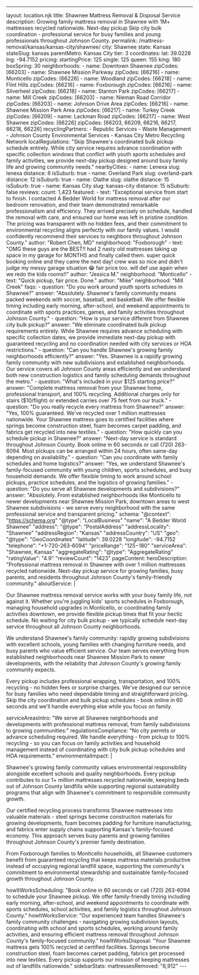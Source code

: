 ---
layout: location.njk
title: Shawnee Mattress Removal & Disposal Service
description: Growing family mattress removal in Shawnee with 1M+ mattresses recycled nationwide. Next-day pickup Skip city bulk coordination - professional service for busy families and young professionals throughout Johnson County.
permalink: /mattress-removal/kansas/kansas-city/shawnee/
city: Shawnee state: Kansas stateSlug: kansas parentMetro: Kansas City tier: 3 coordinates: lat: 39.0228 lng: -94.7152 pricing: startingPrice: 125 single: 125 queen: 155 king: 180 boxSpring: 30 neighborhoods: - name: Downtown Shawnee zipCodes: [66203] - name: Shawnee Mission Parkway zipCodes: [66216] - name: Monticello zipCodes: [66226] - name: Woodland zipCodes: [66218] - name: Flint Hills zipCodes: [66216] - name: Foxborough zipCodes: [66216] - name: Silverheel zipCodes: [66218] - name: Stanton Park zipCodes: [66217] - name: Mill Creek zipCodes: [66203] - name: Nieman Road Corridor zipCodes: [66203] - name: Johnson Drive Area zipCodes: [66216] - name: Shawnee Mission Park Area zipCodes: [66217] - name: Turkey Creek zipCodes: [66209] - name: Lackman Road zipCodes: [66217] - name: West Shawnee zipCodes: [66226] zipCodes: [66203, 66209, 66216, 66217, 66218, 66226] recyclingPartners: - Republic Services - Waste Management - Johnson County Environmental Services - Kansas City Metro Recycling Network localRegulations: "Skip Shawnee's coordinated bulk pickup schedule entirely. While city service requires advance coordination with specific collection windows that conflict with youth sports schedules and family activities, we provide next-day pickup designed around busy family life and growing community needs." nearbyCities: - name: Lenexa slug: lenexa distance: 6 isSuburb: true - name: Overland Park slug: overland-park distance: 12 isSuburb: true - name: Olathe slug: olathe distance: 15 isSuburb: true - name: Kansas City slug: kansas-city distance: 15 isSuburb: false reviews: count: 1,423 featured: - text: "Exceptional service from start to finish. I contacted A Bedder World for mattress removal after our bedroom renovation, and their team demonstrated remarkable professionalism and efficiency. They arrived precisely on schedule, handled the removal with care, and ensured our home was left in pristine condition. The pricing was transparent with no hidden fees, and their commitment to environmental recycling aligns perfectly with our family values. I would confidently recommend their services to neighbors throughout Johnson County." author: "Robert Chen, MD" neighborhood: "Foxborough" - text: "OMG these guys are the BEST!! had 2 nasty old mattresses taking up space in my garage for MONTHS and finally called them. super quick booking online and they came the next day! crew was so nice and didn't judge my messy garage situation 😂 fair price too. will def use again when we redo the kids rooms!!" author: "Jessica M." neighborhood: "Monticello" - text: "Quick pickup, fair price. Done." author: "Mike" neighborhood: "Mill Creek" faqs: - question: "Do you work around youth sports schedules in Shawnee?" answer: "Absolutely. Shawnee's family community means packed weekends with soccer, baseball, and basketball. We offer flexible timing including early morning, after-school, and weekend appointments to coordinate with sports practices, games, and family activities throughout Johnson County." - question: "How is your service different from Shawnee city bulk pickup?" answer: "We eliminate coordinated bulk pickup requirements entirely. While Shawnee requires advance scheduling with specific collection dates, we provide immediate next-day pickup with guaranteed recycling and no coordination needed with city services or HOA restrictions." - question: "Can you handle Shawnee's growing family neighborhoods efficiently?" answer: "Yes. Shawnee is a rapidly growing family community with new subdivisions and established neighborhoods. Our service covers all Johnson County areas efficiently and we understand both new construction logistics and family scheduling demands throughout the metro." - question: "What's included in your $125 starting price?" answer: "Complete mattress removal from your Shawnee home, professional transport, and 100% recycling. Additional charges only for stairs ($10/flight) or extended carries over 75 feet from our truck." - question: "Do you really recycle every mattress from Shawnee?" answer: "Yes, 100% guaranteed. We've recycled over 1 million mattresses nationwide. Your Shawnee mattress goes to certified facilities where springs become construction steel, foam becomes carpet padding, and fabrics get recycled into new textiles." - question: "How quickly can you schedule pickup in Shawnee?" answer: "Next-day service is standard throughout Johnson County. Book online in 60 seconds or call (720) 263-6094. Most pickups can be arranged within 24 hours, often same-day depending on availability." - question: "Can you coordinate with family schedules and home logistics?" answer: "Yes, we understand Shawnee's family-focused community with young children, sports schedules, and busy household demands. We offer flexible timing to work around school pickups, practice schedules, and the logistics of growing families." - question: "Do you serve all Shawnee developments and subdivisions?" answer: "Absolutely. From established neighborhoods like Monticello to newer developments near Shawnee Mission Park, downtown areas to west Shawnee subdivisions - we serve every neighborhood with the same professional service and transparent pricing." schema: "@context": "https://schema.org" "@type": "LocalBusiness" "name": "A Bedder World Shawnee" "address": "@type": "PostalAddress" "addressLocality": "Shawnee" "addressRegion": "Kansas" "addressCountry": "US" "geo": "@type": "GeoCoordinates" "latitude": 39.0228 "longitude": -94.7152 "telephone": "+1-720-263-6094" "priceRange": "$125-$180" "serviceArea": "Shawnee, Kansas" "aggregateRating": "@type": "AggregateRating" "ratingValue": "4.9" "reviewCount": "1423" pageContent: heroDescription: "Professional mattress removal in Shawnee with over 1 million mattresses recycled nationwide. Next-day pickup service for growing families, busy parents, and residents throughout Johnson County's family-friendly community." aboutService: | <p>Our Shawnee mattress removal service works with your busy family life, not against it. Whether you're juggling kids' sports schedules in Foxborough, managing household upgrades in Monticello, or coordinating family activities downtown, we provide flexible pickup times that fit your hectic schedule. No waiting for city bulk pickup - we typically schedule next-day service throughout all Johnson County neighborhoods.</p> <p>We understand Shawnee's family community: rapidly growing subdivisions with excellent schools, young families with changing furniture needs, and busy parents who value efficient service. Our team serves everything from established neighborhoods near Shawnee Mission Park to newer developments, with the reliability that Johnson County's growing family community expects.</p> <p>Every pickup includes professional wrapping, transportation, and 100% recycling - no hidden fees or surprise charges. We've designed our service for busy families who need dependable timing and straightforward pricing. Skip the city coordination and bulk pickup schedules - book online in 60 seconds and we'll handle everything else while you focus on family.</p> serviceAreasIntro: "We serve all Shawnee neighborhoods and developments with professional mattress removal, from family subdivisions to growing communities:" regulationsCompliance: "No city permits or advance scheduling required. We handle everything - from pickup to 100% recycling - so you can focus on family activities and household management instead of coordinating with city bulk pickup schedules and HOA requirements." environmentalImpact: | <p>Shawnee's growing family community values environmental responsibility alongside excellent schools and quality neighborhoods. Every pickup contributes to our 1+ million mattresses recycled nationwide, keeping beds out of Johnson County landfills while supporting regional sustainability programs that align with Shawnee's commitment to responsible community growth.</p> <p>Our certified recycling process transforms Shawnee mattresses into valuable materials - steel springs become construction materials for growing developments, foam becomes padding for furniture manufacturing, and fabrics enter supply chains supporting Kansas's family-focused economy. This approach serves busy parents and growing families throughout Johnson County's premier family destination.</p> <p>From Foxborough families to Monticello households, all Shawnee customers benefit from guaranteed recycling that keeps mattress materials productive instead of occupying regional landfill space, supporting the community's commitment to environmental stewardship and sustainable family-focused growth throughout Johnson County.</p> howItWorksScheduling: "Book online in 60 seconds or call (720) 263-6094 to schedule your Shawnee pickup. We offer family-friendly timing including early morning, after-school, and weekend appointments to coordinate with sports schedules, school activities, and family logistics throughout Johnson County." howItWorksService: "Our experienced team handles Shawnee's family community challenges - navigating growing subdivision layouts, coordinating with school and sports schedules, working around family activities, and ensuring efficient mattress removal throughout Johnson County's family-focused community." howItWorksDisposal: "Your Shawnee mattress gets 100% recycled at certified facilities. Springs become construction steel, foam becomes carpet padding, fabrics get processed into new textiles. Every pickup supports our mission of keeping mattresses out of landfills nationwide." sidebarStats: mattressesRemoved: "6,912" ---